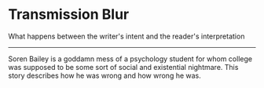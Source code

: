 # Transmission Blur

What happens between the writer's intent and the reader's interpretation

---

Soren Bailey is a goddamn mess of a psychology student for whom college was supposed to be some sort of social and existential nightmare. This story describes how he was wrong and how wrong he was.

